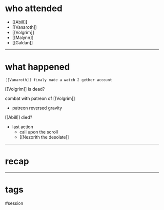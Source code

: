 # who attended

- [[Abill]]
- [[Vanaroth]]
- [[Volgrim]]
- [[Malynn]]
- [[Galdan]]

---
# what happened

``` out_of_character
[[Vanaroth]] finaly made a watch 2 gether account
```

[[Volgrim]] is dead?

combat with patreon of [[Volgrim]]
- patreon reversed gravity

[[Abill]] died?
- last action
	- call upon the scroll
	- [[Nezorith the desolate]]

---
# recap



---
# tags

#session